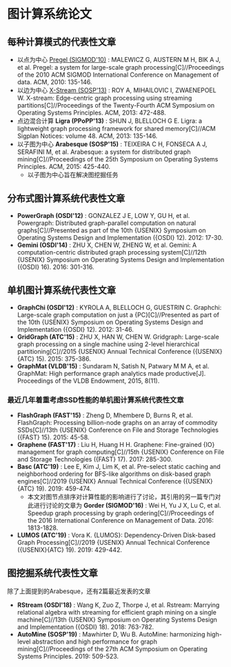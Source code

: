 # 图计算系统论文
## 每种计算模式的代表性文章
- 以点为中心 [Pregel (SIGMOD'10)](http://www.academia.edu/download/48867930/Pregel_a_system_for_large-scale_graph_pr20160915-24300-1kbr6cu.pdf) : MALEWICZ G, AUSTERN M H, BIK A J, et al. Pregel: a system for large-scale graph processing[C]//Proceedings of the 2010 ACM SIGMOD International Conference on Management of data. ACM, 2010: 135-146.
- 以边为中心 [X-Stream (SOSP'13)]() : ROY A, MIHAILOVIC I, ZWAENEPOEL W. X-stream: Edge-centric graph processing using streaming partitions[C]//Proceedings of the Twenty-Fourth ACM Symposium on Operating Systems Principles. ACM, 2013: 472-488.
- 点边混合计算 **Ligra (PPoPP'13)** : SHUN J, BLELLOCH G E. Ligra: a lightweight graph processing framework for shared memory[C]//ACM Sigplan Notices: volume 48. ACM, 2013: 135-146.
- 以子图为中心 **Arabesque (SOSP'15)** : TEIXEIRA C H, FONSECA A J, SERAFINI M, et al. Arabesque: a system for distributed graph mining[C]//Proceedings of the 25th Symposium on Operating Systems Principles. ACM, 2015: 425-440.
  * 以子图为中心旨在解决图挖掘任务

## 分布式图计算系统代表性文章
- **PowerGraph (OSDI'12)** : GONZALEZ J E, LOW Y, GU H, et al. Powergraph: Distributed graph-parallel computation on natural graphs[C]//Presented as part of the 10th {USENIX} Symposium on Operating Systems Design and Implementation ({OSDI} 12). 2012: 17-30.
- **Gemini (OSDI'14)** :  ZHU X, CHEN W, ZHENG W, et al. Gemini: A computation-centric distributed graph processing system[C]//12th {USENIX} Symposium on Operating Systems Design and Implementation ({OSDI} 16). 2016: 301-316.

## 单机图计算系统代表性文章
- **GraphChi (OSDI'12)** : KYROLA A, BLELLOCH G, GUESTRIN C. Graphchi: Large-scale graph computation on just a {PC}[C]//Presented as part of the 10th {USENIX} Symposium on Operating Systems Design and Implementation ({OSDI} 12). 2012: 31-46.
- **GridGraph (ATC'15)** : ZHU X, HAN W, CHEN W. Gridgraph: Large-scale graph processing on a single machine using 2-level hierarchical partitioning[C]//2015 {USENIX} Annual Technical Conference ({USENIX}{ATC} 15). 2015: 375-386.
- **GraphMat (VLDB'15)** : Sundaram N, Satish N, Patwary M M A, et al. GraphMat: High performance graph analytics made productive[J]. Proceedings of the VLDB Endowment, 2015, 8(11).

### 最近几年着重考虑SSD性能的单机图计算系统代表性文章
- **FlashGraph (FAST'15)** : Zheng D, Mhembere D, Burns R, et al. FlashGraph: Processing billion-node graphs on an array of commodity SSDs[C]//13th {USENIX} Conference on File and Storage Technologies ({FAST} 15). 2015: 45-58.
- **Graphene (FAST'17)** : Liu H, Huang H H. Graphene: Fine-grained {IO} management for graph computing[C]//15th {USENIX} Conference on File and Storage Technologies ({FAST} 17). 2017: 285-300.
- **Basc (ATC'19)** : Lee E, Kim J, Lim K, et al. Pre-select static caching and neighborhood ordering for BFS-like algorithms on disk-based graph engines[C]//2019 {USENIX} Annual Technical Conference ({USENIX}{ATC} 19). 2019: 459-474.
  * 本文对图节点排序对计算性能的影响进行了讨论，其引用的另一篇专门对此进行讨论的文章为 **Gorder (SIGMOD'16)** : Wei H, Yu J X, Lu C, et al. Speedup graph processing by graph ordering[C]//Proceedings of the 2016 International Conference on Management of Data. 2016: 1813-1828.
- **LUMOS (ATC'19)** : Vora K. {LUMOS}: Dependency-Driven Disk-based Graph Processing[C]//2019 {USENIX} Annual Technical Conference ({USENIX}{ATC} 19). 2019: 429-442.

## 图挖掘系统代表性文章
除了上面提到的Arabesque，还有2篇最近发表的文章
- **RStream (OSDI'18)** : Wang K, Zuo Z, Thorpe J, et al. Rstream: Marrying relational algebra with streaming for efficient graph mining on a single machine[C]//13th {USENIX} Symposium on Operating Systems Design and Implementation ({OSDI} 18). 2018: 763-782.
- **AutoMine (SOSP'19)** : Mawhirter D, Wu B. AutoMine: harmonizing high-level abstraction and high performance for graph mining[C]//Proceedings of the 27th ACM Symposium on Operating Systems Principles. 2019: 509-523.
